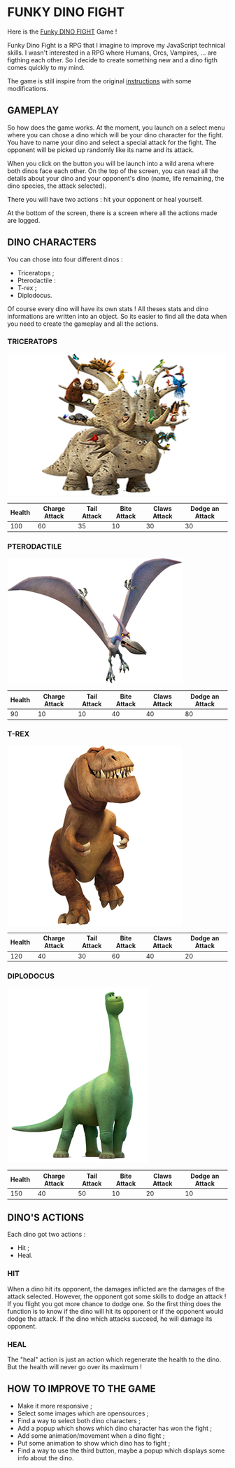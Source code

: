 # FUNKY DINO FIGHT

Here is the [Funky DINO FIGHT](https://thomasmelchers.github.io/js-rpg/) Game !

Funky Dino Fight is a RPG that I imagine to improve my JavaScript technical skills. 
I wasn't interested in a RPG where Humans, Orcs, Vampires, ... are figthing each other. So I decide to create something new and a dino figth comes quickly to my mind. 

The game is still inspire from the original [instructions](https://github.com/becodeorg/BXL-Swartz-5.34/tree/main/1.The-Field/12.Javascript/rpg-project) with some modifications. 


## GAMEPLAY

So how does the game works. 
At the moment, you launch on a select menu where you can chose a dino which will be your dino character for the fight. You have to name your dino and select a special attack for the fight. The opponent will be picked up randomly like its name and its attack. 

When you click on the button you will be launch into a wild arena where both dinos face each other. 
On the top of the screen, you can read all the details about your dino and your opponent's dino (name, life remaining, the dino species, the attack selected).

There you will have two actions : hit your opponent or heal yourself. 

At the bottom of the screen, there is a screen where all the actions made are logged. 

## DINO CHARACTERS

You can chose into four different dinos : 
- Triceratops ;
- Pterodactile : 
- T-rex ; 
- Diplodocus. 

Of course every dino will have its own stats ! All theses stats and dino informations are written into an object. So its easier to find all the data when you need to create the gameplay and all the actions. 

### TRICERATOPS 

![alt text](./dino/trice.png)

| Health | Charge Attack | Tail Attack | Bite Attack | Claws Attack | Dodge an Attack |
| ------ | ------------- | ----------- | ----------- | ------------ | --------------- |
| 100 | 60 | 35 | 10 | 30 | 30 |

### PTERODACTILE 
![alt text](./dino/ptero.png)

| Health | Charge Attack | Tail Attack | Bite Attack | Claws Attack | Dodge an Attack |
| ------ | ------------- | ----------- | ----------- | ------------ | --------------- |
| 90 | 10 | 10 | 40 | 40 | 80 |

### T-REX

![alt text](./dino/trex.png)

| Health | Charge Attack | Tail Attack | Bite Attack | Claws Attack | Dodge an Attack |
| ------ | ------------- | ----------- | ----------- | ------------ | --------------- |
| 120 | 40 | 30 | 60 | 40 | 20 |

### DIPLODOCUS

![alt text](./dino/diplo.png)

| Health | Charge Attack | Tail Attack | Bite Attack | Claws Attack | Dodge an Attack |
| ------ | ------------- | ----------- | ----------- | ------------ | --------------- |
| 150 | 40 | 50 | 10 | 20 | 10 |

## DINO'S ACTIONS

Each dino got two actions : 
- Hit ;
- Heal.

### HIT

When a dino hit its opponent, the damages inflicted are the damages of the attack selected. However, the opponent got some skills to dodge an attack ! If you flight you got more chance to dodge one. 
So the first thing does the function is to know if the dino will hit its opponent or if the opponent would dodge the attack. If the dino which attacks succeed, he will damage its opponent. 

### HEAL 

The "heal" action is just an action which regenerate the health to the dino. But the health will never go over its maximum ! 

## HOW TO IMPROVE TO THE GAME 
- Make it more responsive ;
- Select some images which are opensources ;
- Find a way to select both dino characters ; 
- Add a popup which shows which dino character has won the fight ;
- Add some animation/movement when a dino fight ; 
- Put some animation to show which dino has to fight ; 
- Find a way to use the third button, maybe a popup which displays some info about the dino. 